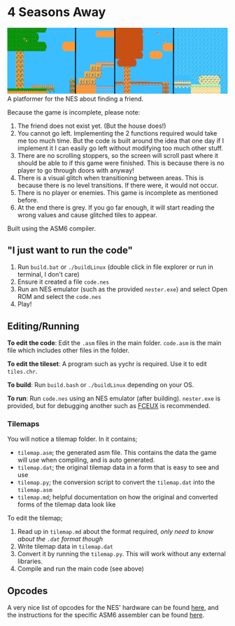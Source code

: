 # 4 Seasons Away
![Banner](./Banner.png)
A platformer for the NES about finding a friend.

Because the game is incomplete, please note:
1. The friend does not exist yet. (But the house does!)
2. You cannot go left. Implementing the 2 functions required would take me too much time. But the code is built around the idea that one day if I implement it I can easily go left without modifying too much other stuff.
3. There are no scrolling stoppers, so the screen will scroll past where it should be able to if this game were finished. This is because there is no player to go through doors with anyway!
4. There is a visual glitch when transitioning between areas. This is because there is no level transitions. If there were, it would not occur.
5. There is no player or enemies. This game is incomplete as mentioned before.
6. At the end there is grey. If you go far enough, it will start reading the wrong values and cause glitched tiles to appear.

Built using the ASM6 compiler.

## "I just want to run the code"
1. Run `build.bat` or `./buildLinux` (double click in file explorer or run in terminal, I don't care)
2. Ensure it created a file `code.nes`
3. Run an NES emulator (such as the provided `nester.exe`) and select Open ROM and select the `code.nes`
4. Play!

## Editing/Running
**To edit the code**: Edit the `.asm` files in the main folder. `code.asm` is the main file which includes other files in the folder.

**To edit the tileset**: A program such as yychr is required. Use it to edit `tiles.chr`.

**To build**: Run `build.bash` or `./buildLinux` depending on your OS.

**To run**: Run `code.nes` using an NES emulator (after building). `nester.exe` is provided, but for debugging another such as [FCEUX](https://fceux.com/web/download.html) is recommended.

### Tilemaps
You will notice a tilemap folder. In it contains;
- `tilemap.asm`; the generated asm file. This contains the data the game will use when compiling, and is auto generated.
- `tilemap.dat`; the original tilemap data in a form that is easy to see and use
- `tilemap.py`; the conversion script to convert the `tilemap.dat` into the `tilemap.asm`
- `tilemap.md`; helpful documentation on how the original and converted forms of the tilemap data look like

To edit the tilemap;
1. Read up in `tilemap.md` about the format required, *only need to know about the `.dat` format though*
2. Write tilemap data in `tilemap.dat`
3. Convert it by running the `tilemap.py`. This will work without any external libraries.
4. Compile and run the main code (see above)

## Opcodes
A very nice list of opcodes for the NES' hardware can be found [here](https://wiki.preterhuman.net/NES_Programming_Guide), and the instructions for the specific ASM6 assembler can be found [here](./Instructs.txt).

